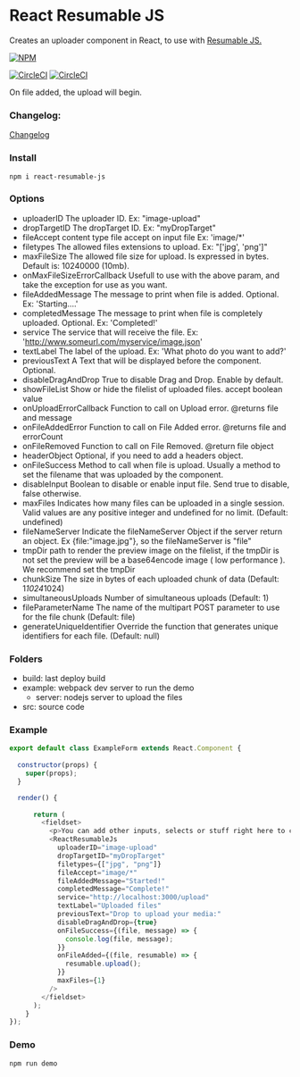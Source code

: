 # React Resumable JS

Creates an uploader component in React, to use with [Resumable JS.](http://www.resumablejs.com/)

[![NPM](https://nodei.co/npm/react-resumable-js.png?downloads=true&downloadRank=true&stars=true)](https://nodei.co/npm/react-resumable-js/)

[![CircleCI](https://circleci.com/gh/Artear/ReactResumableJS.svg)](https://circleci.com/gh/Artear/ReactResumableJS) [![CircleCI](https://circleci.com/gh/Artear/ReactResumableJS.svg?style=shield)](https://circleci.com/gh/Artear/ReactResumableJS)

On file added, the upload will begin.

### Changelog:
[Changelog](changelog.md)

### Install
`npm i react-resumable-js`

### Options
- uploaderID The uploader ID. Ex: "image-upload"
- dropTargetID The dropTarget ID. Ex: "myDropTarget"
- fileAccept content type file accept on input file Ex: 'image/*'
- filetypes The allowed files extensions to upload. Ex: "['jpg', 'png']"
- maxFileSize The allowed file size for upload. Is expressed in bytes. Default is: 10240000 (10mb).
- onMaxFileSizeErrorCallback Usefull to use with the above param, and take the exception for use as you want.
- fileAddedMessage The message to print when file is added. Optional. Ex: 'Starting....'
- completedMessage The message to print when file is completely uploaded. Optional. Ex: 'Completed!'
- service The service that will receive the file. Ex: 'http://www.someurl.com/myservice/image.json'
- textLabel The label of the upload. Ex: 'What photo do you want to add?'
- previousText A Text that will be displayed before the component. Optional.
- disableDragAndDrop True to disable Drag and Drop. Enable by default.
- showFileList Show or hide the filelist of uploaded files. accept boolean value
- onUploadErrorCallback Function to call on Upload error. @returns file and message
- onFileAddedError Function to call on File Added error. @returns file and errorCount
- onFileRemoved Function to call on File Removed. @return file object
- headerObject Optional, if you need to add a headers object.
- onFileSuccess Method to call when file is upload. Usually a method to set the filename that was uploaded by the component.
- disableInput Boolean to disable or enable input file. Send true to disable, false otherwise.
- maxFiles Indicates how many files can be uploaded in a single session. Valid values are any positive integer and undefined for no limit. (Default: undefined)
- fileNameServer Indicate the fileNameServer Object if the server return an object. Ex {file:"image.jpg"}, so the fileNameServer is "file"
- tmpDir path to render the preview image on the filelist, if the tmpDir is not set the preview will be a base64encode image ( low performance ). We recommend set the tmpDir
- chunkSize The size in bytes of each uploaded chunk of data (Default: 1*1024*1024)
- simultaneousUploads Number of simultaneous uploads (Default: 1)
- fileParameterName The name of the multipart POST parameter to use for the file chunk (Default: file)
- generateUniqueIdentifier Override the function that generates unique identifiers for each file. (Default: null)

### Folders
- build: last deploy build
- example: webpack dev server to run the demo
    - server: nodejs server to upload the files
- src: source code

### Example 

```javascript
export default class ExampleForm extends React.Component {
  
  constructor(props) {
    super(props);
  }

  render() {
  
      return (
        <fieldset>
          <p>You can add other inputs, selects or stuff right here to complete a form.</p>
          <ReactResumableJs
            uploaderID="image-upload"
            dropTargetID="myDropTarget"
            filetypes={["jpg", "png"]}
            fileAccept="image/*"
            fileAddedMessage="Started!"
            completedMessage="Complete!"
            service="http://localhost:3000/upload"
            textLabel="Uploaded files"
            previousText="Drop to upload your media:"
            disableDragAndDrop={true}
            onFileSuccess={(file, message) => {
              console.log(file, message);
            }}
            onFileAdded={(file, resumable) => {
              resumable.upload();
            }}
            maxFiles={1}
          />
        </fieldset>
      );
    }
});
```

### Demo
`npm run demo`